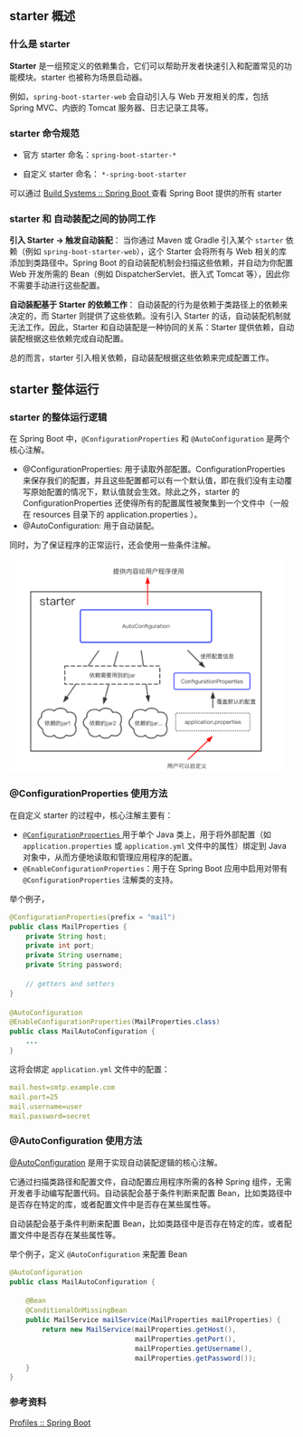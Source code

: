 ## starter 概述

### 什么是 starter

**Starter** 是一组预定义的依赖集合，它们可以帮助开发者快速引入和配置常见的功能模块。starter 也被称为场景启动器。

例如，`spring-boot-starter-web` 会自动引入与 Web 开发相关的库，包括 Spring MVC、内嵌的 Tomcat 服务器、日志记录工具等。



### starter 命令规范

- 官方 starter 命名：`spring-boot-starter-*`

- 自定义 starter 命名： `*-spring-boot-starter`

可以通过 [Build Systems :: Spring Boot ](https://docs.spring.io/spring-boot/reference/using/build-systems.html#using.build-systems.starters) 查看 Spring Boot 提供的所有 starter 







### starter 和 自动装配之间的协同工作

**引入 Starter -> 触发自动装配**： 当你通过 Maven 或 Gradle 引入某个 `starter` 依赖（例如 `spring-boot-starter-web`），这个 Starter 会将所有与 Web 相关的库添加到类路径中。Spring Boot 的自动装配机制会扫描这些依赖，并自动为你配置 Web 开发所需的 Bean（例如 DispatcherServlet、嵌入式 Tomcat 等），因此你不需要手动进行这些配置。

**自动装配基于 Starter 的依赖工作**： 自动装配的行为是依赖于类路径上的依赖来决定的，而 Starter 则提供了这些依赖。没有引入 Starter 的话，自动装配机制就无法工作。因此，Starter 和自动装配是一种协同的关系：Starter 提供依赖，自动装配根据这些依赖完成自动配置。

总的而言，starter 引入相关依赖，自动装配根据这些依赖来完成配置工作。



## starter 整体运行

### starter 的整体运行逻辑

在 Spring Boot 中，`@ConfigurationProperties` 和 `@AutoConfiguration` 是两个核心注解。

- @ConfigurationProperties: 用于读取外部配置。ConfigurationProperties 来保存我们的配置，并且这些配置都可以有一个默认值，即在我们没有主动覆写原始配置的情况下，默认值就会生效。除此之外，starter 的 ConfigurationProperties 还使得所有的配置属性被聚集到一个文件中（一般在 resources 目录下的 application.properties ）。
- @AutoConfiguration: 用于自动装配。

同时，为了保证程序的正常运行，还会使用一些条件注解。

<img src="images/697611-20180409110236645-2097376440.png" alt="img" style="zoom:80%;" />

### @ConfigurationProperties 使用方法

在自定义 starter 的过程中，核心注解主要有： 

- [`@ConfigurationProperties` ](https://docs.spring.io/spring-boot/reference/features/profiles.html#features.profiles.adding-active-profiles)  用于单个 Java 类上，用于将外部配置（如 `application.properties` 或 `application.yml` 文件中的属性）绑定到 Java 对象中，从而方便地读取和管理应用程序的配置。
- `@EnableConfigurationProperties`：用于在 Spring Boot 应用中启用对带有 `@ConfigurationProperties` 注解类的支持。

举个例子，

```java
@ConfigurationProperties(prefix = "mail")
public class MailProperties {
    private String host;
    private int port;
    private String username;
    private String password;
    
    // getters and setters
}

@AutoConfiguration
@EnableConfigurationProperties(MailProperties.class)  
public class MailAutoConfiguration {
	...
}
```

这将会绑定 `application.yml` 文件中的配置：

```yaml
mail.host=smtp.example.com
mail.port=25
mail.username=user
mail.password=secret
```





### @AutoConfiguration 使用方法

[@AutoConfiguration](https://docs.spring.io/spring-boot/reference/features/developing-auto-configuration.html#features.developing-auto-configuration.understanding-auto-configured-beans) 是用于实现自动装配逻辑的核心注解。

它通过扫描类路径和配置文件，自动配置应用程序所需的各种 Spring 组件，无需开发者手动编写配置代码。自动装配会基于条件判断来配置 Bean，比如类路径中是否存在特定的库，或者配置文件中是否存在某些属性等。

自动装配会基于条件判断来配置 Bean，比如类路径中是否存在特定的库，或者配置文件中是否存在某些属性等。



举个例子，定义 `@AutoConfiguration` 来配置 Bean

```java
@AutoConfiguration
public class MailAutoConfiguration {

    @Bean
    @ConditionalOnMissingBean
    public MailService mailService(MailProperties mailProperties) {
        return new MailService(mailProperties.getHost(), 
                               mailProperties.getPort(), 
                               mailProperties.getUsername(), 
                               mailProperties.getPassword());
    }
}
```





### 参考资料

[Profiles :: Spring Boot](https://docs.spring.io/spring-boot/reference/features/profiles.html#features.profiles.adding-active-profiles)